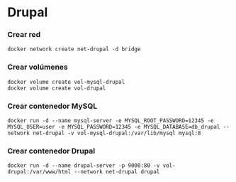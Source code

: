 # Drupal

### Crear red

```
docker network create net-drupal -d bridge
```

### Crear volúmenes

```
docker volume create vol-mysql-drupal
docker volume create vol-drupal
```

### Crear contenedor MySQL

```
docker run -d --name mysql-server -e MYSQL_ROOT_PASSWORD=12345 -e MYSQL_USER=user -e MYSQL_PASSWORD=12345 -e MYSQL_DATABASE=db_drupal --network net-drupal -v vol-mysql-drupal:/var/lib/mysql mysql:8
```

### Crear contenedor Drupal

```
docker run -d --name drupal-server -p 9000:80 -v vol-drupal:/var/www/html --network net-drupal drupal
```
